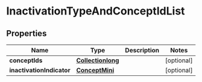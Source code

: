 
# InactivationTypeAndConceptIdList

## Properties
Name | Type | Description | Notes
------------ | ------------- | ------------- | -------------
**conceptIds** | [**Collectionlong**](Collectionlong.md) |  |  [optional]
**inactivationIndicator** | [**ConceptMini**](ConceptMini.md) |  |  [optional]



